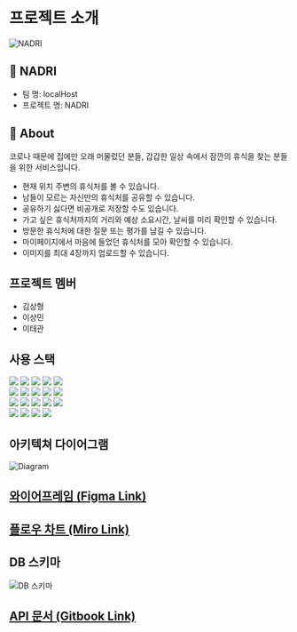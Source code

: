# 프로젝트 소개

![NADRI](https://user-images.githubusercontent.com/84123052/149291470-271a7ba4-a379-4461-a5d0-fcb27fe87b5a.png)

## 🚌 NADRI
- 팀 명: localHost
- 프로젝트 명: NADRI

## 📌 About
코로나 때문에 집에만 오래 머물렀던 분들, 갑갑한 일상 속에서 잠깐의 휴식을 찾는 분들을 위한 서비스입니다.
- 현재 위치 주변의 휴식처를 볼 수 있습니다.
- 남들이 모르는 자신만의 휴식처를 공유할 수 있습니다.
- 공유하기 싫다면 비공개로 저장할 수도 있습니다.
- 가고 싶은 휴식처까지의 거리와 예상 소요시간, 날씨를 미리 확인할 수 있습니다.
- 방문한 휴식처에 대한 질문 또는 평가를 남길 수 있습니다.
- 마이페이지에서 마음에 들었던 휴식처를 모아 확인할 수 있습니다.
- 이미지를 최대 4장까지 업로드할 수 있습니다.

## 프로젝트 멤버
- 김상형
- 이상민
- 이태관

## 사용 스택
<div>
<img src="https://img.shields.io/badge/html5-E34F26?style=for-the-badge&logo=html5&logoColor=white">    
<img src="https://img.shields.io/badge/react-61DAFB?style=for-the-badge&logo=react&logoColor=black">    
<img src="https://img.shields.io/badge/css-1572B6?style=for-the-badge&logo=css3&logoColor=white">    
<img src="https://img.shields.io/badge/styled compoents-DB7093?style=for-the-badge&logo=styled-components&logoColor=white">    
<img src="https://img.shields.io/badge/javascript-F7DF1E?style=for-the-badge&logo=javascript&logoColor=black">    
</div>
<div>
<img src="https://img.shields.io/badge/redux-764ABC?style=for-the-badge&logo=redux&logoColor=white">    
<img src="https://img.shields.io/badge/node.js-339933?style=for-the-badge&logo=Node.js&logoColor=white">    
<img src="https://img.shields.io/badge/sequelize-52B0E7?style=for-the-badge&logo=sequelize&logoColor=white">    
<img src="https://img.shields.io/badge/mysql-4479A1?style=for-the-badge&logo=mysql&logoColor=white">    
<img src="https://img.shields.io/badge/json web token-000000?style=for-the-badge&logo=JSON Web Tokens&logoColor=white">    
</div>
<div>
<img src="https://img.shields.io/badge/express-000000?style=for-the-badge&logo=express&logoColor=white">    
<img src="https://img.shields.io/badge/amazon aws-232F3E?style=for-the-badge&logo=amazonaws&logoColor=white">    
<img src="https://img.shields.io/badge/kakao api-FFCD00?style=for-the-badge&logo=kakao&logoColor=black">    
<img src="https://img.shields.io/badge/github-181717?style=for-the-badge&logo=github&logoColor=white">    
<img src="https://img.shields.io/badge/react router-CA4245?style=for-the-badge&logo=React Router&logoColor=white">    
</div>
<div>
<img src="https://img.shields.io/badge/axios-7E3E8D?style=for-the-badge&logo=axios&logoColor=white">  
<img src="https://img.shields.io/badge/oauth-000000?style=for-the-badge&logo=oauth&logoColor=white">  
<img src="https://img.shields.io/badge/multer-F2A34D?style=for-the-badge&logo=multer&logoColor=white">  
<img src="https://img.shields.io/badge/nodemailer-22A3D7?style=for-the-badge&logo=nodemailer&logoColor=white">  
</div>

## 아키텍쳐 다이어그램
![Diagram](https://user-images.githubusercontent.com/77206786/147662970-3afbc2e2-1c67-47df-bef3-460604650380.png)


## [와이어프레임 (Figma Link)](https://www.figma.com/file/GTGdlQ4ZfyX4zflv3qW1qX/NADRI?node-id=0%3A1)

## [플로우 차트 (Miro Link)](https://miro.com/app/board/uXjVOYL1SGM=/?invite_link_id=579220943873)

## DB 스키마
![DB 스키마](https://user-images.githubusercontent.com/77206786/147798405-b74959b1-76aa-4a05-af98-53ca05a34156.png)

## [API 문서 (Gitbook Link)](https://localhost-5.gitbook.io/nadri/api/auth)
